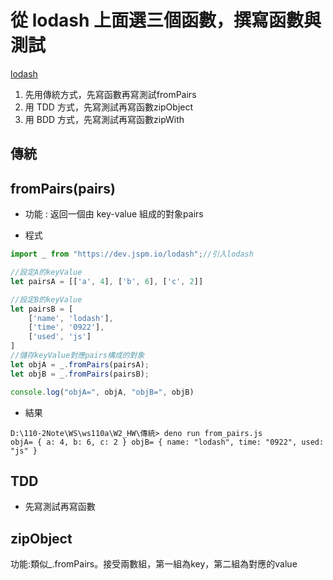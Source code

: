 # 從 lodash 上面選三個函數，撰寫函數與測試
[lodash](https://lodash.com/)
1. 先用傳統方式，先寫函數再寫測試fromPairs
2. 用 TDD 方式，先寫測試再寫函數zipObject
3. 用 BDD 方式，先寫測試再寫函數zipWith

## 傳統
## fromPairs(pairs)
* 功能 : 返回一個由 key-value 組成的對象pairs

* 程式

```js
import _ from "https://dev.jspm.io/lodash";//引入lodash

//設定A的keyValue
let pairsA = [['a', 4], ['b', 6], ['c', 2]] 

//設定B的keyValue
let pairsB = [ 
    ['name', 'lodash'],  
    ['time', '0922'],  
    ['used', 'js'] 
] 
//儲存keyValue對應pairs構成的對象
let objA = _.fromPairs(pairsA); 
let objB = _.fromPairs(pairsB); 

console.log("objA=", objA, "objB=", objB)
```
* 結果
```PS
D:\110-2Note\WS\ws110a\W2_HW\傳統> deno run from_pairs.js
objA= { a: 4, b: 6, c: 2 } objB= { name: "lodash", time: "0922", used: "js" }
```

## TDD
* 先寫測試再寫函數
## zipObject
功能:類似_.fromPairs。接受兩數組，第一組為key，第二組為對應的value

